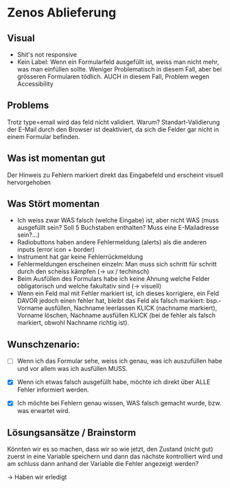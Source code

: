 # Zenos Ablieferung

## Visual
- Shit's not responsive
- Kein Label: Wenn ein Formularfeld ausgefüllt ist, weiss man nicht mehr, was man einfüllen sollte. Weniger Problematisch in diesem Fall, aber bei grösseren Formularen tödlich. AUCH in diesem Fall, Problem wegen Accessibility

## Problems

Trotz type=email wird das feld nicht validiert. Warum?
Standart-Validierung der E-Mail durch den Browser ist deaktiviert, da sich die Felder gar nicht in einem Formular befinden.


## Was ist momentan gut

Der Hinweis zu Fehlern markiert direkt das Eingabefeld und erscheint visuell hervorgehoben

## Was Stört momentan

- Ich weiss zwar WAS falsch (welche Eingabe) ist, aber nicht WAS (muss ausgefüllt sein? Soll 5 Buchstaben enthalten? Muss eine E-Mailadresse sein?...) 
- Radiobuttons haben andere Fehlermeldung (alerts) als die anderen inputs (error icon + border)
- Instrument hat gar keine Fehlerrückmeldung
- Fehlermeldungen erscheinen einzeln: Man muss sich schritt für schritt durch den scheiss kämpfen (-> ux / techinsch)
- Beim Ausfüllen des Formulars habe ich keine Ahnung welche Felder obligatorisch und welche fakultativ sind (-> visuell)
- Wenn ein Feld mal mit Fehler markiert ist, ich dieses korrigiere, ein Feld DAVOR jedoch einen fehler hat, bleibt das Feld als falsch markiert: bsp.- Vorname ausfüllen, Nachname leerlassen KLICK (nachname markiert), Vorname löschen, Nachname ausfüllen KLICK (bei de fehler als falsch markiert, obwohl Nachname richtig ist).


## Wunschzenario: 
- [ ] Wenn ich das Formular sehe, weiss ich genau, was ich auszufüllen habe und vor allem was ich ausfüllen MUSS.
- [x] Wenn ich etwas falsch ausgefüllt habe, möchte ich direkt über ALLE Fehler informiert werden.
- [x] Ich möchte bei Fehlern genau wissen, WAS falsch gemacht wurde, bzw. was erwartet wird.


## Lösungsansätze / Brainstorm

Könnten wir es so machen, dass wir so wie jetzt, den Zustand (nicht gut) zuerst in eine Variable speichern und dann das nächste kontrolliert wird und am schluss dann anhand der Variable die Fehler angezeigt werden?

-> Haben wir erledigt



